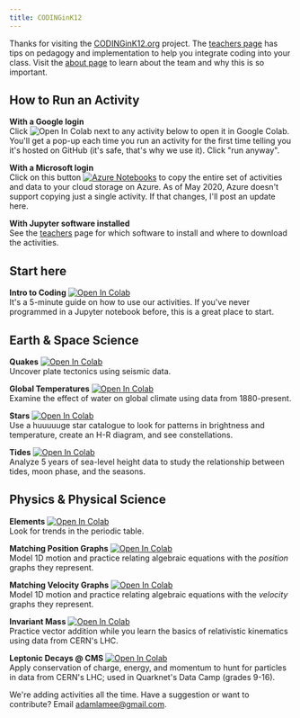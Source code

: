 ```yaml
---
title: CODINGinK12  
---
```


Thanks for visiting the [CODINGinK12.org](http://www.CODINGinK12.org) project. The [teachers page](./teachers.md) has tips on pedagogy and implementation to help you integrate coding into your class. Visit the [about page](./about.md) to learn about the team and why this is so important.  

## How to Run an Activity  
**With a Google login**  
Click ![Open In Colab](https://colab.research.google.com/assets/colab-badge.svg) next to any activity below to open it in Google Colab. You'll get a pop-up each time you run an activity for the first time telling you it's hosted on GitHub (it's safe, that's why we use it). Click "run anyway".  
  
**With a Microsoft login**  
Click on this button [![Azure Notebooks](https://notebooks.azure.com/launch.svg)](https://notebooks.azure.com/import/gh/adamlamee/CODINGinK12/blob/master/notebooks/intro.ipynb) to copy the entire set of activities and data to your cloud storage on Azure. As of May 2020, Azure doesn't support copying just a single activity. If that changes, I'll post an update here.  
  
**With Jupyter software installed**  
See the [teachers](./teachers) page for which software to install and where to download the activities.  
  
## Start here  
**Intro to Coding** [![Open In Colab](https://colab.research.google.com/assets/colab-badge.svg)](https://colab.research.google.com/github/adamlamee/CODINGinK12/blob/master/notebooks/intro.ipynb)  
It's a 5-minute guide on how to use our activities. If you've never programmed in a Jupyter notebook before, this is a great place to start.  
  
## Earth & Space Science  
**Quakes** [![Open In Colab](https://colab.research.google.com/assets/colab-badge.svg)](https://colab.research.google.com/github/adamlamee/CODINGinK12/blob/master/notebooks/quakes.ipynb)  
Uncover plate tectonics using seismic data.  
  
**Global Temperatures** [![Open In Colab](https://colab.research.google.com/assets/colab-badge.svg)](https://colab.research.google.com/github/adamlamee/CODINGinK12/blob/master/notebooks/global-temp.ipynb)  
Examine the effect of water on global climate using data from 1880-present.  
  
**Stars** [![Open In Colab](https://colab.research.google.com/assets/colab-badge.svg)](https://colab.research.google.com/github/adamlamee/CODINGinK12/blob/master/notebooks/stars.ipynb)  
Use a huuuuuge star catalogue to look for patterns in brightness and temperature, create an H-R diagram, and see constellations.  
  
**Tides** [![Open In Colab](https://colab.research.google.com/assets/colab-badge.svg)](https://colab.research.google.com/github/adamlamee/CODINGinK12/blob/master/notebooks/tides.ipynb)  
Analyze 5 years of sea-level height data to study the relationship between tides, moon phase, and the seasons.  

## Physics & Physical Science  

**Elements** [![Open In Colab](https://colab.research.google.com/assets/colab-badge.svg)](https://colab.research.google.com/github/adamlamee/CODINGinK12/blob/master/notebooks/elements.ipynb)  
Look for trends in the periodic table.  
  
**Matching Position Graphs** [![Open In Colab](https://colab.research.google.com/assets/colab-badge.svg)](https://colab.research.google.com/github/adamlamee/CODINGinK12/blob/master/notebooks/matching-position-graphs.ipynb)  
Model 1D motion and practice relating algebraic equations with the *position* graphs they represent.  
  
**Matching Velocity Graphs** [![Open In Colab](https://colab.research.google.com/assets/colab-badge.svg)](https://colab.research.google.com/github/adamlamee/CODINGinK12/blob/master/notebooks/matching-velocity-graphs.ipynb)  
Model 1D motion and practice relating algebraic equations with the *velocity* graphs they represent.  
  
**Invariant Mass** [![Open In Colab](https://colab.research.google.com/assets/colab-badge.svg)](https://colab.research.google.com/github/adamlamee/CODINGinK12/blob/master/notebooks/invariant-mass.ipynb)  
Practice vector addition while you learn the basics of relativistic kinematics using data from CERN's LHC.  
  
**Leptonic Decays @ CMS** [![Open In Colab](https://colab.research.google.com/assets/colab-badge.svg)](https://colab.research.google.com/github/adamlamee/CODINGinK12/blob/master/notebooks/leptonic-decays.ipynb)  
Apply conservation of charge, energy, and momentum to hunt for particles in data from CERN's LHC; used in Quarknet's Data Camp (grades 9-16).  

We're adding activities all the time. Have a suggestion or want to contribute? Email adamlamee@gmail.com.  
